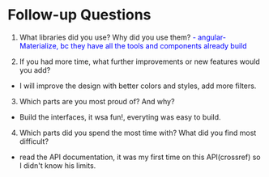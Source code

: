 # Follow-up Questions

1. What libraries did you use? Why did you use them?
  <span style="color:blue">- angular-Materialize, bc they have all the tools and components already build</span>

2. If you had more time, what further improvements or new features would you add?
  - I will improve the design with better colors and styles, add more filters.

3. Which parts are you most proud of? And why?
  - Build the interfaces, it wsa fun!, everyting was easy to build.

4. Which parts did you spend the most time with? What did you find most difficult?
  - read the API documentation, it was my first time on this API(crossref) so I didn't know his limits.